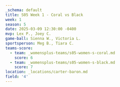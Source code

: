 ```yaml
---
_schema: default
title: S05 Week 1 - Coral vs Black
week: 1
season: 5
date: 2025-03-09 12:30:00 -0400
mvp: Lex P., Joey C.
game-ball: Sienna W., Victoria L.
sportsperson: Meg B., Tiara C.
teams-score:
  - team: _womensplus-teams/s05-women-s-coral.md
    score: 6
  - team: _womensplus-teams/s05-women-s-black.md
    score: 7
location: _locations/carter-baron.md
field: '4'
---
```

